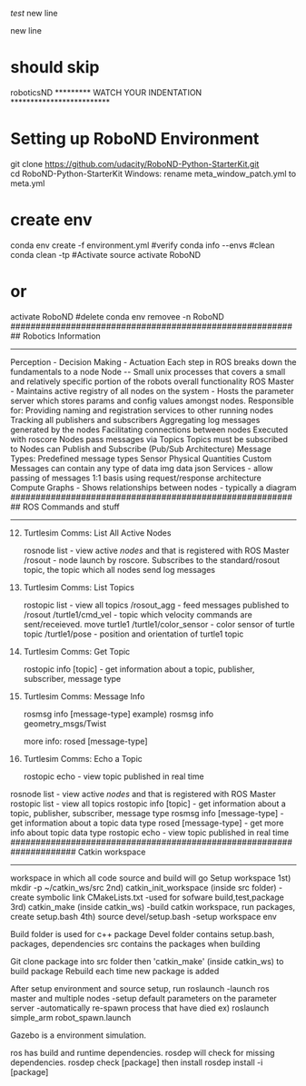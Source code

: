 *test*
new line 

new line
# should skip


roboticsND
********* WATCH YOUR INDENTATION *************************
# Setting up RoboND Environment
git clone https://github.com/udacity/RoboND-Python-StarterKit.git  
cd RoboND-Python-StarterKit
Windows: rename meta_window_patch.yml to meta.yml
# create env
conda env create -f environment.yml
#verify
conda info --envs
#clean
conda clean -tp
#Activate
source activate RoboND
# or
activate RoboND
#delete
conda env removee -n RoboND
##########################################################
Robotics Information
__________________________________________________________
Perception - Decision Making - Actuation
Each step in ROS breaks down the fundamentals to a node
Node -- Small unix processes that covers a small and relatively specific portion of the robots overall functionality
ROS Master - Maintains active registry of all nodes on the system - Hosts the parameter server which stores params and config values amongst nodes.
    Responsible for:
        Providing naming and registration services to other running nodes
        Tracking all publishers and subscribers
        Aggregating log messages generated by the nodes
        Facilitating connections between nodes
    Executed with roscore
Nodes pass messages via Topics
Topics must be subscribed to 
Nodes can Publish and Subscribe (Pub/Sub Architecture)
Message Types: Predefined message types 
    Sensor
    Physical Quantities
    Custom
Messages can contain any type of data
    img data
    json
Services - allow passing of messages
    1:1 basis using request/response architecture
Compute Graphs - Shows relationships between nodes - typically a diagram
##########################################################
ROS Commands and stuff
__________________________________________________________

12. Turtlesim Comms: List All Active Nodes

    rosnode list - view active *nodes* and that is registered with ROS Master 
        /rosout - node launch by roscore. Subscribes to the standard/rosout topic, the topic which all nodes send log messages

13. Turtlesim Comms: List Topics

    rostopic list - view all topics
        /rosout_agg - feed messages published to /rosout
        /turtle1/cmd_vel - topic which velocity commands are sent/receieved. move turtle1
        /turtle1/color_sensor - color sensor of turtle topic 
        /turtle1/pose - position and orientation of turtle1 topic

14. Turtlesim Comms: Get Topic

    rostopic info [topic] - get information about a topic, publisher, subscriber, message type


15. Turtlesim Comms: Message Info

    rosmsg info [message-type]
    example) rosmsg info geometry_msgs/Twist

    more info:  rosed [message-type]


16. Turtlesim Comms: Echo a Topic

    rostopic echo - view topic published in real time


rosnode list - view active *nodes* and that is registered with ROS Master 
rostopic list - view all topics
rostopic info [topic] - get information about a topic, publisher, subscriber, message
 type
rosmsg info [message-type] - get information about a topic data type
rosed [message-type] - get more info about topic data type
rostopic echo - view topic published in real time
#####################################################################
Catkin workspace
_____________________________________________________________________
workspace in which all code source and build will go
Setup workspace
    1st) mkdir -p ~/catkin_ws/src
    2nd) catkin_init_workspace (inside src folder)
            -create symbolic link CMakeLists.txt
            -used for sofware build,test,package
    3rd) catkin_make (inside catkin_ws)
            -build catkin workspace, run packages, create setup.bash
    4th) source devel/setup.bash
            -setup workspace env

Build folder is used for c++ package
Devel folder contains setup.bash, packages, dependencies
src contains the packages when building
    
Git clone package into src folder then 'catkin_make' (inside catkin_ws) to build package
Rebuild each time new package is added

After setup environment and source setup, run roslaunch
    -launch ros master and multiple nodes
    -setup default parameters on the parameter server
    -automatically re-spawn process that have died
ex) roslaunch simple_arm robot_spawn.launch

Gazebo is a environment simulation. 

ros has build and runtime dependencies. 
rosdep will check for missing dependencies. 
    rosdep check [package]
then install
    rosdep install -i [package]